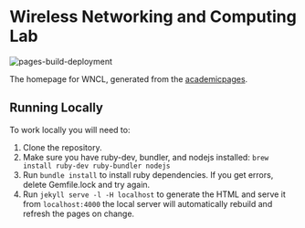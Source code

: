 
# Wireless Networking and Computing Lab

![pages-build-deployment](https://github.com/academicpages/academicpages.github.io/actions/workflows/pages/pages-build-deployment/badge.svg)

The homepage for WNCL, generated from the [academicpages](academicpages/academicpages.github.io). 

## Running Locally

To work locally you will need to:

1. Clone the repository.
1. Make sure you have ruby-dev, bundler, and nodejs installed: `brew install ruby-dev ruby-bundler nodejs`
1. Run `bundle install` to install ruby dependencies. If you get errors, delete Gemfile.lock and try again.
1. Run `jekyll serve -l -H localhost` to generate the HTML and serve it from `localhost:4000` the local server will automatically rebuild and refresh the pages on change.
